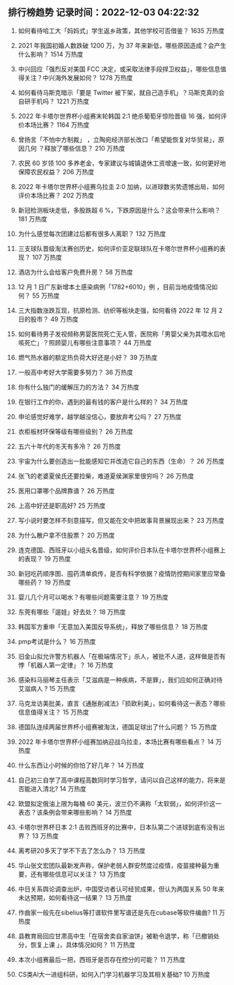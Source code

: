 
## 排行榜趋势 记录时间：2022-12-03 04:22:32
  
  1. 如何看待哈工大「妈妈式」学生返乡政策，其他学校可否借鉴？ 1635 万热度
    
  2. 2021 年我国初婚人数跌破 1200 万，为 37 年来新低，哪些原因造成？会产生什么影响？ 1514 万热度
    
  3. 中兴回应「强烈反对美国 FCC 决定，或采取法律手段捍卫权益」，哪些信息值得关注？中兴海外发展如何？ 1278 万热度
    
  4. 如何看待马斯克暗示「要是 Twitter 被下架，就自己造手机」？马斯克真的会自研手机吗？ 1221 万热度
    
  5. 2022 年卡塔尔世界杯小组赛末轮韩国 2:1 绝杀葡萄牙惊险晋级 16 强，如何评价本场比赛？ 1164 万热度
    
  6. 曾扬言「不怕中方制裁」 ，立陶宛经济部长改口「希望能恢复对华贸易」，原因几何 ？释放了哪些信息？ 210 万热度
    
  7. 农民 60 岁领 100 多养老金，专家建议与城镇退休工资增速一致，如何更好地保障农民权益？ 206 万热度
    
  8. 2022 年卡塔尔世界杯小组赛乌拉圭 2:0 加纳，以进球数劣势遗憾出局，如何评价本场比赛？ 202 万热度
    
  9. 新冠检测板块走低，多股跌超 6 %，下跌原因是什么？这会带来什么影响？ 181 万热度
    
  10. 为什么感觉每次团建过后都有很多人离职？ 132 万热度
    
  11. 三支球队晋级淘汰赛创历史，如何评价亚足联球队在卡塔尔世界杯小组赛的表现？ 107 万热度
    
  12. 酒店为什么会给客户免费升房？ 58 万热度
    
  13. 12 月 1 日广东新增本土感染病例「1782+6010」例 ，目前当地疫情情况如何？ 55 万热度
    
  14. 三大指数涨跌互现，抗原检测、纺织等板块走强，如何看待 2022 年 12 月 2 日的股市？ 49 万热度
    
  15. 如何看待男子发视频称男婴医院死亡无人管，医院称「男婴父亲为其喂水后呛咳死亡」？照顾婴儿有哪些注意事项？ 44 万热度
    
  16. 燃气热水器的额定热负荷大好还是小好？ 39 万热度
    
  17. 一般高中考好大学需要多努力？ 36 万热度
    
  18. 你有什么独门的缓解压力的方法？ 34 万热度
    
  19. 在银行工作的你，遇到的最有钱的客户是什么样的？ 34 万热度
    
  20. 申论感觉好难学，越学越没信心，要放弃考公吗？ 27 万热度
    
  21. 衣柜板材环保等级有哪些级别？ 26 万热度
    
  22. 五六十年代的冬天有多冷？ 26 万热度
    
  23. 宇宙为什么要创造出一批能感知它并改造它自己的东西（生命）？ 26 万热度
    
  24. 张飞的老婆夏侯氏还要捡柴，难道夏侯渊家里很穷吗？ 26 万热度
    
  25. 医用口罩哪个品牌靠谱？ 26 万热度
    
  26. 上高中好还是职高好? 25 万热度
    
  27. 写小说时要怎样不刻意描写，但又能在文中把故事背景展现出来？ 23 万热度
    
  28. 为什么散户拿不住股票？ 20 万热度
    
  29. 连克德国、西班牙以小组头名晋级，如何评价日本队在卡塔尔世界杯小组赛上的表现？ 19 万热度
    
  30. 新冠吃药顺序图、囤药清单疯传，是否有科学依据？疫情防控期间家里应常备哪些药？ 19 万热度
    
  31. 婴儿几个月可以喝水？有哪些问题需要注意？ 19 万热度
    
  32. 东莞有哪些「遛娃」好去处？ 18 万热度
    
  33. 韩国军方重申「无意加入美国反导系统」，释放了哪些信息？ 18 万热度
    
  34. pmp考试是什么？ 16 万热度
    
  35. 旧金山拟允许警方机器人「在极端情况下」杀人，被批不人道，这样做是否有悖「机器人第一定律」？ 16 万热度
    
  36. 感染科马丽琴主任表示「艾滋病是一种疾病，不是罪」，我们应如何正确对待艾滋病人 ? 15 万热度
    
  37. 马克龙访美批美，直言《通胀削减法》「损欧利美」，如何看待这一表态？哪些信息值得关注？ 15 万热度
    
  38. 德国队连续两届世界杯小组赛被淘汰，德国足球出了什么问题？ 15 万热度
    
  39. 2022 年卡塔尔世界杯小组赛加纳迎战乌拉圭，本场比赛有哪些看点？ 14 万热度
    
  40. 什么东西让小时候的你怕了好几年？ 14 万热度
    
  41. 自己初三自学了高中课程高数同时学习哲学，请问以自己这样的能力，将来是否能进入清北? 14 万热度
    
  42. 欧盟拟定俄油上限为每桶 60 美元，波兰仍不满称「太软弱」，如何评价这一表态？该条例会带来哪些影响？ 14 万热度
    
  43. 卡塔尔世界杯日本 2:1 击败西班牙的比赛中，日本队第二个进球到底有没有出界？ 13 万热度
    
  44. 离考研20多天了学不下去了怎么办？ 13 万热度
    
  45. 华山张文宏团队最新发声称，保护老弱人群安然度过疫情，疫苗接种最为重要，还有哪些信息可以关注？ 13 万热度
    
  46. 中日关系舆论调查出炉，中国受访者认可经贸成果，但认为两国关系 50 年来未达预期，如何看待这一结果？ 13 万热度
    
  47. 作曲家一般先在sibelius等打谱软件里写谱还是先在cubase等软件编曲? 11 万热度
    
  48. 县教育局回应甘肃高中生「在宿舍卖自家油饼」被勒令退学，称「已撤销处分，恢复上课 」，具体情况如何？ 11 万热度
    
  49. 本次小组赛最后一把，西班牙是否存在控分的可能？ 11 万热度
    
  50. CS类AI大一进组科研，如何入门学习机器学习及其相关基础? 10 万热度
    